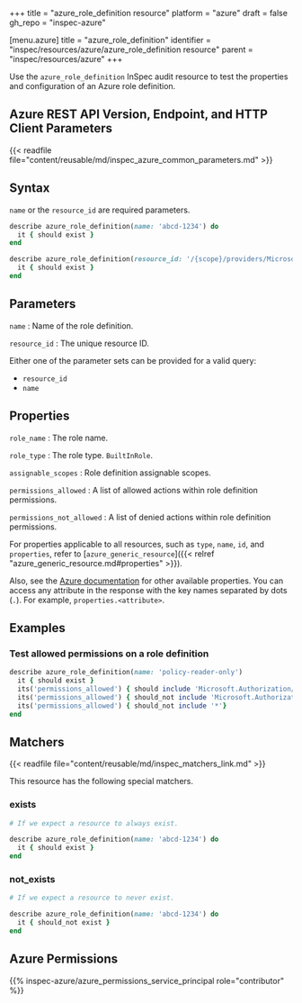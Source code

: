 +++
title = "azure_role_definition resource"
platform = "azure"
draft = false
gh_repo = "inspec-azure"

[menu.azure]
title = "azure_role_definition"
identifier = "inspec/resources/azure/azure_role_definition resource"
parent = "inspec/resources/azure"
+++

Use the `azure_role_definition` InSpec audit resource to test the properties and configuration of an Azure role definition.

## Azure REST API Version, Endpoint, and HTTP Client Parameters

{{< readfile file="content/reusable/md/inspec_azure_common_parameters.md" >}}

## Syntax

`name` or the `resource_id` are required parameters.

```ruby
describe azure_role_definition(name: 'abcd-1234') do
  it { should exist }
end
```

```ruby
describe azure_role_definition(resource_id: '/{scope}/providers/Microsoft.Authorization/roleDefinitions/{roleDefinitionId}') do
  it { should exist }
end
```

## Parameters

`name`
: Name of the role definition.

`resource_id`
: The unique resource ID.

Either one of the parameter sets can be provided for a valid query:

- `resource_id`
- `name`

## Properties

`role_name`
: The role name.

`role_type`
: The role type. `BuiltInRole`.

`assignable_scopes`
: Role definition assignable scopes.

`permissions_allowed`
: A list of allowed actions within role definition permissions.

`permissions_not_allowed`
: A list of denied actions within role definition permissions.

For properties applicable to all resources, such as `type`, `name`, `id`, and `properties`, refer to [`azure_generic_resource`]({{< relref "azure_generic_resource.md#properties" >}}).

Also, see the [Azure documentation](https://docs.microsoft.com/en-us/rest/api/authorization/roledefinitions/get#roledefinition) for other available properties. You can access any attribute in the response with the key names separated by dots (`.`). For example, `properties.<attribute>`.

## Examples

### Test allowed permissions on a role definition

```ruby
describe azure_role_definition(name: 'policy-reader-only')
  it { should exist }
  its('permissions_allowed') { should include 'Microsoft.Authorization/policyassignments/read'}
  its('permissions_allowed') { should_not include 'Microsoft.Authorization/policyassignments/write'}
  its('permissions_allowed') { should_not include '*'}
end
```

## Matchers

{{< readfile file="content/reusable/md/inspec_matchers_link.md" >}}

This resource has the following special matchers.

### exists

```ruby
# If we expect a resource to always exist.

describe azure_role_definition(name: 'abcd-1234') do
  it { should exist }
end
```

### not_exists

```ruby
# If we expect a resource to never exist.

describe azure_role_definition(name: 'abcd-1234') do
  it { should_not exist }
end
```

## Azure Permissions

{{% inspec-azure/azure_permissions_service_principal role="contributor" %}}
